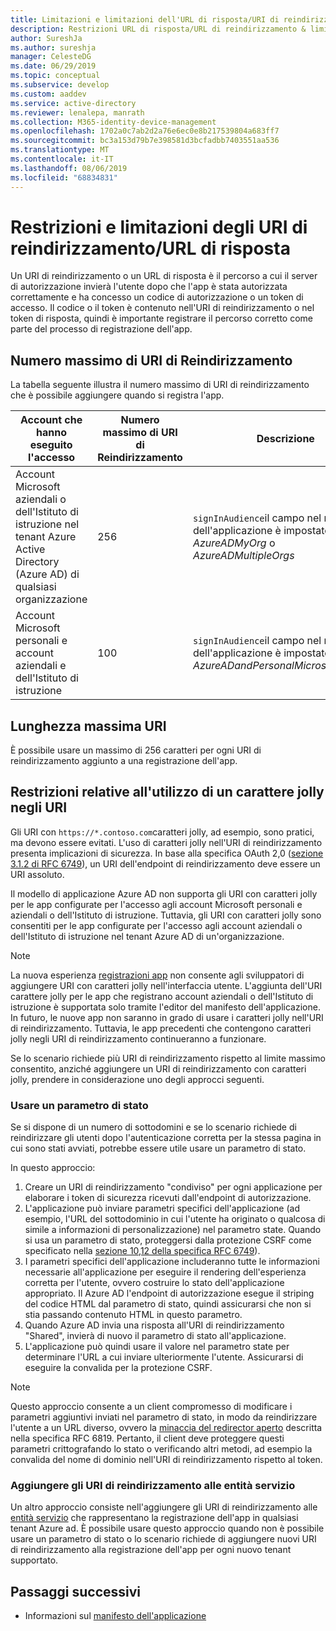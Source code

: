 ```yaml
---
title: Limitazioni e limitazioni dell'URL di risposta/URI di reindirizzamento-piattaforma di identità Microsoft
description: Restrizioni URL di risposta/URL di reindirizzamento & limitazioni
author: SureshJa
ms.author: sureshja
manager: CelesteDG
ms.date: 06/29/2019
ms.topic: conceptual
ms.subservice: develop
ms.custom: aaddev
ms.service: active-directory
ms.reviewer: lenalepa, manrath
ms.collection: M365-identity-device-management
ms.openlocfilehash: 1702a0c7ab2d2a76e6ec0e8b217539804a683ff7
ms.sourcegitcommit: bc3a153d79b7e398581d3bcfadbb7403551aa536
ms.translationtype: MT
ms.contentlocale: it-IT
ms.lasthandoff: 08/06/2019
ms.locfileid: "68834831"
---
```

# <a name="redirect-urireply-url-restrictions-and-limitations"></a>Restrizioni e limitazioni degli URI di reindirizzamento/URL di risposta

Un URI di reindirizzamento o un URL di risposta è il percorso a cui il server di autorizzazione invierà l'utente dopo che l'app è stata autorizzata correttamente e ha concesso un codice di autorizzazione o un token di accesso. Il codice o il token è contenuto nell'URI di reindirizzamento o nel token di risposta, quindi è importante registrare il percorso corretto come parte del processo di registrazione dell'app.

## <a name="maximum-number-of-redirect-uris"></a>Numero massimo di URI di Reindirizzamento

La tabella seguente illustra il numero massimo di URI di reindirizzamento che è possibile aggiungere quando si registra l'app. 

| Account che hanno eseguito l'accesso | Numero massimo di URI di Reindirizzamento | Descrizione |
|--------------------------|---------------------------------|-------------|
| Account Microsoft aziendali o dell'Istituto di istruzione nel tenant Azure Active Directory (Azure AD) di qualsiasi organizzazione | 256 | `signInAudience`il campo nel manifesto dell'applicazione è impostato su *AzureADMyOrg* o *AzureADMultipleOrgs* |
| Account Microsoft personali e account aziendali e dell'Istituto di istruzione | 100 | `signInAudience`il campo nel manifesto dell'applicazione è impostato su *AzureADandPersonalMicrosoftAccount* |

## <a name="maximum-uri-length"></a>Lunghezza massima URI

È possibile usare un massimo di 256 caratteri per ogni URI di reindirizzamento aggiunto a una registrazione dell'app.

## <a name="restrictions-using-a-wildcard-in-uris"></a>Restrizioni relative all'utilizzo di un carattere jolly negli URI

Gli URI con `https://*.contoso.com`caratteri jolly, ad esempio, sono pratici, ma devono essere evitati. L'uso di caratteri jolly nell'URI di reindirizzamento presenta implicazioni di sicurezza. In base alla specifica OAuth 2,0 ([sezione 3.1.2 di RFC 6749](https://tools.ietf.org/html/rfc6749#section-3.1.2)), un URI dell'endpoint di reindirizzamento deve essere un URI assoluto. 

Il modello di applicazione Azure AD non supporta gli URI con caratteri jolly per le app configurate per l'accesso agli account Microsoft personali e aziendali o dell'Istituto di istruzione. Tuttavia, gli URI con caratteri jolly sono consentiti per le app configurate per l'accesso agli account aziendali o dell'Istituto di istruzione nel tenant Azure AD di un'organizzazione. 
 
> [!NOTE]
> La nuova esperienza [registrazioni app](https://go.microsoft.com/fwlink/?linkid=2083908) non consente agli sviluppatori di aggiungere URI con caratteri jolly nell'interfaccia utente. L'aggiunta dell'URI carattere jolly per le app che registrano account aziendali o dell'Istituto di istruzione è supportata solo tramite l'editor del manifesto dell'applicazione. In futuro, le nuove app non saranno in grado di usare i caratteri jolly nell'URI di reindirizzamento. Tuttavia, le app precedenti che contengono caratteri jolly negli URI di reindirizzamento continueranno a funzionare.

Se lo scenario richiede più URI di reindirizzamento rispetto al limite massimo consentito, anziché aggiungere un URI di reindirizzamento con caratteri jolly, prendere in considerazione uno degli approcci seguenti.

### <a name="use-a-state-parameter"></a>Usare un parametro di stato

Se si dispone di un numero di sottodomini e se lo scenario richiede di reindirizzare gli utenti dopo l'autenticazione corretta per la stessa pagina in cui sono stati avviati, potrebbe essere utile usare un parametro di stato. 

In questo approccio:

1. Creare un URI di reindirizzamento "condiviso" per ogni applicazione per elaborare i token di sicurezza ricevuti dall'endpoint di autorizzazione.
1. L'applicazione può inviare parametri specifici dell'applicazione (ad esempio, l'URL del sottodominio in cui l'utente ha originato o qualcosa di simile a informazioni di personalizzazione) nel parametro state. Quando si usa un parametro di stato, proteggersi dalla protezione CSRF come specificato nella [sezione 10,12 della specifica RFC 6749](https://tools.ietf.org/html/rfc6749#section-10.12)). 
1. I parametri specifici dell'applicazione includeranno tutte le informazioni necessarie all'applicazione per eseguire il rendering dell'esperienza corretta per l'utente, ovvero costruire lo stato dell'applicazione appropriato. Il Azure AD l'endpoint di autorizzazione esegue il striping del codice HTML dal parametro di stato, quindi assicurarsi che non si stia passando contenuto HTML in questo parametro.
1. Quando Azure AD invia una risposta all'URI di reindirizzamento "Shared", invierà di nuovo il parametro di stato all'applicazione.
1. L'applicazione può quindi usare il valore nel parametro state per determinare l'URL a cui inviare ulteriormente l'utente. Assicurarsi di eseguire la convalida per la protezione CSRF.

> [!NOTE]
> Questo approccio consente a un client compromesso di modificare i parametri aggiuntivi inviati nel parametro di stato, in modo da reindirizzare l'utente a un URL diverso, ovvero la [minaccia del redirector aperto](https://tools.ietf.org/html/rfc6819#section-4.2.4) descritta nella specifica RFC 6819. Pertanto, il client deve proteggere questi parametri crittografando lo stato o verificando altri metodi, ad esempio la convalida del nome di dominio nell'URI di reindirizzamento rispetto al token.

### <a name="add-redirect-uris-to-service-principals"></a>Aggiungere gli URI di reindirizzamento alle entità servizio

Un altro approccio consiste nell'aggiungere gli URI di reindirizzamento alle [entità servizio](app-objects-and-service-principals.md#application-and-service-principal-relationship) che rappresentano la registrazione dell'app in qualsiasi tenant Azure ad. È possibile usare questo approccio quando non è possibile usare un parametro di stato o lo scenario richiede di aggiungere nuovi URI di reindirizzamento alla registrazione dell'app per ogni nuovo tenant supportato. 

## <a name="next-steps"></a>Passaggi successivi

- Informazioni sul [manifesto dell'applicazione](reference-app-manifest.md)

